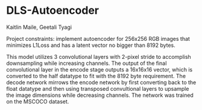 # DLS-Autoencoder

Kaitlin Maile, Geetali Tyagi

Project constraints: implement autoencoder for 256x256 RGB images that minimizes L1Loss and has a latent vector no bigger than 8192 bytes.

This model utilizes 3 convolutional layers with 2-pixel stride to accomplish downsampling while increasing channels. 
The output of the final convolutional layer in the encode stage outputs a 16x16x16 vector, which is converted to the 
half datatype to fit with the 8192 byte requirement. The decode network mirrows the encode network by first converting 
back to the float datatype and then using transposed convultional layers to upsample the image dimensions while 
decreasing channels. The network was trained on the MSCOCO dataset.
